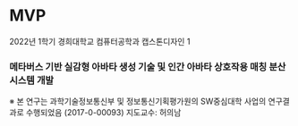 # MVP

2022년 1학기 경희대학교 컴퓨터공학과 캡스톤디자인 1
### 메타버스 기반 실감형 아바타 생성 기술 및 인간 아바타 상호작용 매칭 분산 시스템 개발

※ 본 연구는 과학기술정보통신부 및 정보통신기획평가원의 SW중심대학 사업의 연구결과로 수행되었음 (2017-0-00093) 지도교수: 허의남

